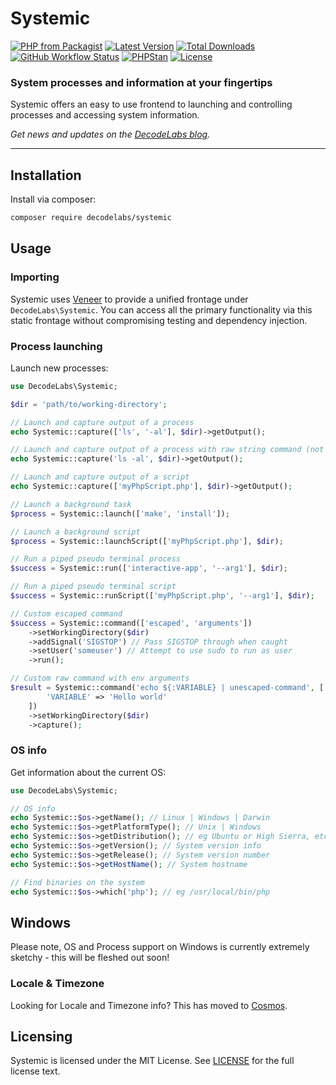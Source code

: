 # Systemic

[![PHP from Packagist](https://img.shields.io/packagist/php-v/decodelabs/systemic?style=flat)](https://packagist.org/packages/decodelabs/systemic)
[![Latest Version](https://img.shields.io/packagist/v/decodelabs/systemic.svg?style=flat)](https://packagist.org/packages/decodelabs/systemic)
[![Total Downloads](https://img.shields.io/packagist/dt/decodelabs/systemic.svg?style=flat)](https://packagist.org/packages/decodelabs/systemic)
[![GitHub Workflow Status](https://img.shields.io/github/workflow/status/decodelabs/systemic/Integrate)](https://github.com/decodelabs/systemic/actions/workflows/integrate.yml)
[![PHPStan](https://img.shields.io/badge/PHPStan-enabled-44CC11.svg?longCache=true&style=flat)](https://github.com/phpstan/phpstan)
[![License](https://img.shields.io/packagist/l/decodelabs/systemic?style=flat)](https://packagist.org/packages/decodelabs/systemic)

### System processes and information at your fingertips

Systemic offers an easy to use frontend to launching and controlling processes and accessing system information.

_Get news and updates on the [DecodeLabs blog](https://blog.decodelabs.com)._

---


## Installation

Install via composer:

```bash
composer require decodelabs/systemic
```

## Usage

### Importing

Systemic uses [Veneer](https://github.com/decodelabs/veneer) to provide a unified frontage under <code>DecodeLabs\Systemic</code>.
You can access all the primary functionality via this static frontage without compromising testing and dependency injection.



### Process launching

Launch new processes:

```php
use DecodeLabs\Systemic;

$dir = 'path/to/working-directory';

// Launch and capture output of a process
echo Systemic::capture(['ls', '-al'], $dir)->getOutput();

// Launch and capture output of a process with raw string command (not escaped)
echo Systemic::capture('ls -al', $dir)->getOutput();

// Launch and capture output of a script
echo Systemic::capture(['myPhpScript.php'], $dir)->getOutput();

// Launch a background task
$process = Systemic::launch(['make', 'install']);

// Launch a background script
$process = Systemic::launchScript(['myPhpScript.php'], $dir);

// Run a piped pseudo terminal process
$success = Systemic::run(['interactive-app', '--arg1'], $dir);

// Run a piped pseudo terminal script
$success = Systemic::runScript(['myPhpScript.php', '--arg1'], $dir);

// Custom escaped command
$success = Systemic::command(['escaped', 'arguments'])
    ->setWorkingDirectory($dir)
    ->addSignal('SIGSTOP') // Pass SIGSTOP through when caught
    ->setUser('someuser') // Attempt to use sudo to run as user
    ->run();

// Custom raw command with env arguments
$result = Systemic::command('echo ${:VARIABLE} | unescaped-command', [
        'VARIABLE' => 'Hello world'
    ])
    ->setWorkingDirectory($dir)
    ->capture();
```

### OS info

Get information about the current OS:

```php
use DecodeLabs\Systemic;

// OS info
echo Systemic::$os->getName(); // Linux | Windows | Darwin
echo Systemic::$os->getPlatformType(); // Unix | Windows
echo Systemic::$os->getDistribution(); // eg Ubuntu or High Sierra, etc
echo Systemic::$os->getVersion(); // System version info
echo Systemic::$os->getRelease(); // System version number
echo Systemic::$os->getHostName(); // System hostname

// Find binaries on the system
echo Systemic::$os->which('php'); // eg /usr/local/bin/php
```


## Windows
Please note, OS and Process support on Windows is currently extremely sketchy - this will be fleshed out soon!

### Locale & Timezone

Looking for Locale and Timezone info? This has moved to [Cosmos](https://github.com/decodelabs/cosmos).

## Licensing
Systemic is licensed under the MIT License. See [LICENSE](./LICENSE) for the full license text.
